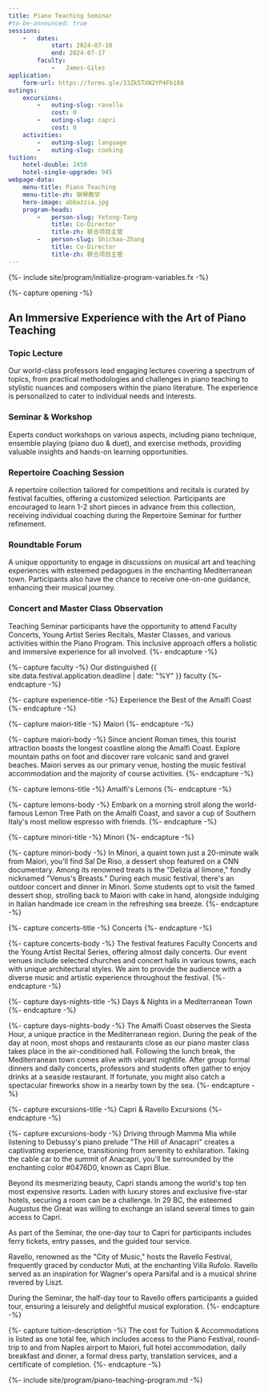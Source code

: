 ```yaml
---
title: Piano Teaching Seminar
#to-be-announced: true
sessions:
    -   dates:
            start: 2024-07-10
            end: 2024-07-17
        faculty:
            -   James-Giles
application:
    form-url: https://forms.gle/33Zk5TXN2YP4Fb188
outings:
    excursions:
        -   outing-slug: ravello
            cost: 0
        -   outing-slug: capri
            cost: 0
    activities:
        -   outing-slug: language
        -   outing-slug: cooking
tuition:
    hotel-double: 2450
    hotel-single-upgrade: 945
webpage-data:
    menu-title: Piano Teaching
    menu-title-zh: 钢琴教学
    hero-image: abbazzia.jpg
    program-heads:
        -   person-slug: Yetong-Tang
            title: Co-Director
            title-zh: 联合项目主管
        -   person-slug: Shichao-Zhang
            title: Co-Director
            title-zh: 联合项目主管
---
```

{%- include site/program/initialize-program-variables.fx -%}

{%- capture opening -%}
## An Immersive Experience with the Art of Piano Teaching

### Topic Lecture

Our world-class professors lead engaging lectures covering a spectrum of topics, from practical methodologies and challenges in piano teaching to stylistic nuances and composers within the piano literature. The experience is personalized to cater to individual needs and interests.

### Seminar & Workshop

Experts conduct workshops on various aspects, including piano technique, ensemble playing (piano duo & duet), and exercise methods, providing valuable insights and hands-on learning opportunities.

### Repertoire Coaching Session

A repertoire collection tailored for competitions and recitals is curated by festival faculties, offering a customized selection. Participants are encouraged to learn 1-2 short pieces in advance from this collection, receiving individual coaching during the Repertoire Seminar for further refinement.

### Roundtable Forum

A unique opportunity to engage in discussions on musical art and teaching experiences with esteemed pedagogues in the enchanting Mediterranean town. Participants also have the chance to receive one-on-one guidance, enhancing their musical journey.

### Concert and Master Class Observation

Teaching Seminar participants have the opportunity to attend Faculty Concerts, Young Artist Series Recitals, Master Classes, and various activities within the Piano Program. This inclusive approach offers a holistic and immersive experience for all involved.
{%- endcapture -%}

{%- capture faculty -%}
Our distinguished {{ site.data.festival.application.deadline | date: "%Y" }} faculty
{%- endcapture -%}

{%- capture experience-title -%}
Experience the Best of the Amalfi Coast
{%- endcapture -%}

{%- capture maiori-title -%}
Maiori
{%- endcapture -%}

{%- capture maiori-body -%}
Since ancient Roman times, this tourist attraction boasts the longest coastline along the Amalfi Coast. Explore mountain paths on foot and discover rare volcanic sand and gravel beaches. Maiori serves as our primary venue, hosting the music festival accommodation and the majority of course activities.
{%- endcapture -%}

{%- capture lemons-title -%}
Amalfi's Lemons
{%- endcapture -%}

{%- capture lemons-body -%}
Embark on a morning stroll along the world-famous Lemon Tree Path on the Amalfi Coast, and savor a cup of Southern Italy's most mellow espresso with friends.
{%- endcapture -%}

{%- capture minori-title -%}
Minori
{%- endcapture -%}

{%- capture minori-body -%}
In Minori, a quaint town just a 20-minute walk from Maiori, you'll find Sal De Riso, a dessert shop featured on a CNN documentary. Among its renowned treats is the "Delizia al limone," fondly nicknamed "Venus's Breasts." During each music festival, there's an outdoor concert and dinner in Minori. Some students opt to visit the famed dessert shop, strolling back to Maiori with cake in hand, alongside indulging in Italian handmade ice cream in the refreshing sea breeze.
{%- endcapture -%}

{%- capture concerts-title -%}
Concerts
{%- endcapture -%}

{%- capture concerts-body -%}
The festival features Faculty Concerts and the Young Artist Recital Series, offering almost daily concerts. Our event venues include selected churches and concert halls in various towns, each with unique architectural styles. We aim to provide the audience with a diverse music and artistic experience throughout the festival.
{%- endcapture -%}

{%- capture days-nights-title -%}
Days & Nights in a Mediterranean Town
{%- endcapture -%}

{%- capture days-nights-body -%}
The Amalfi Coast observes the Siesta Hour, a unique practice in the Mediterranean region. During the peak of the day at noon, most shops and restaurants close as our piano master class takes place in the air-conditioned hall. Following the lunch break, the Mediterranean town comes alive with vibrant nightlife. After group formal dinners and daily concerts, professors and students often gather to enjoy drinks at a seaside restaurant. If fortunate, you might also catch a spectacular fireworks show in a nearby town by the sea.
{%- endcapture -%}

{%- capture excursions-title -%}
Capri & Ravello Excursions
{%- endcapture -%}

{%- capture excursions-body -%}
Driving through Mamma Mia while listening to Debussy's piano prelude "The Hill of Anacapri" creates a captivating experience, transitioning from serenity to exhilaration. Taking the cable car to the summit of Anacapri, you'll be surrounded by the enchanting color #0476D0, known as Capri Blue.

Beyond its mesmerizing beauty, Capri stands among the world's top ten most expensive resorts. Laden with luxury stores and exclusive five-star hotels, securing a room can be a challenge. In 29 BC, the esteemed Augustus the Great was willing to exchange an island several times to gain access to Capri.

As part of the Seminar, the one-day tour to Capri for participants includes ferry tickets, entry passes, and the guided tour service.

Ravello, renowned as the "City of Music," hosts the Ravello Festival, frequently graced by conductor Muti, at the enchanting Villa Rufolo. Ravello served as an inspiration for Wagner's opera Parsifal and is a musical shrine revered by Liszt.

During the Seminar, the half-day tour to Ravello offers participants a guided tour, ensuring a leisurely and delightful musical exploration.
{%- endcapture -%}

{%- capture tuition-description -%}
The cost for Tuition & Accommodations is listed as one total fee, which includes access to the Piano Festival, round-trip to and from Naples airport to Maiori, full hotel accommodation, daily breakfast and dinner, a formal dress party, translation services, and a certificate of completion.
{%- endcapture -%}

{%- include site/program/piano-teaching-program.md -%}
